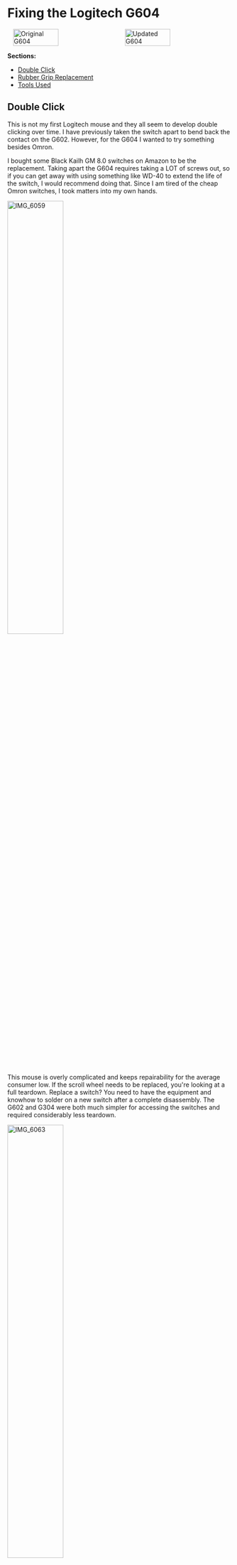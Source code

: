 # Fixing the Logitech G604

<div style="display: flex; justify-content: space-around;">
  <img src="https://github.com/user-attachments/assets/e9b8dd4c-87c3-4540-be29-b0398eb3613e" alt="Original G604" style="width: 45%; max-width: 300px; height: auto;">
  <img src="https://github.com/user-attachments/assets/a496eeb8-12d5-4df8-98f6-e3efa519f2d6" alt="Updated G604" style="width: 45%; max-width: 300px; height: auto;">
</div>

**Sections:**
- [Double Click](#double-click)
- [Rubber Grip Replacement](#rubber-grip-replacement)
- [Tools Used](#tools-used)

## Double Click
This is not my first Logitech mouse and they all seem to develop double clicking over time. I have previously taken the switch apart to bend back the contact on the G602. However, for the G604 I wanted to try something besides Omron. 

I bought some Black Kailh GM 8.0 switches on Amazon to be the replacement. Taking apart the G604 requires taking a LOT of screws out, so if you can get away with using something like WD-40 to extend the life of the switch, I would recommend doing that. Since I am tired of the cheap Omron switches, I took matters into my own hands.

<img src="https://github.com/user-attachments/assets/79e29f70-a09d-42c6-8500-6ac1e382dcb2" alt="IMG_6059" style="width: 50%; max-width: 300px; height: auto;">

This mouse is overly complicated and keeps repairability for the average consumer low. If the scroll wheel needs to be replaced, you're looking at a full teardown. Replace a switch? You need to have the equipment and knowhow to solder on a new switch after a complete disassembly. The G602 and G304 were both much simpler for accessing the switches and required considerably less teardown. 

<img src="https://github.com/user-attachments/assets/4fa8ffa0-fe49-4976-9dcb-b80916be922c" alt="IMG_6063" style="width: 50%; max-width: 300px; height: auto;">

After taking every part of the mouse apart, I finally had a board that I needed. 

<img src="https://github.com/user-attachments/assets/44a67727-6918-4a08-98ee-49f560fdd55a" alt="edit_IMG_6088" style="width: 50%; max-width: 300px; height: auto;">

I soldered on the new switches and began reassembling the mouse.

<img src="https://github.com/user-attachments/assets/3c1a592d-108e-4030-aa5d-5e86be984f9a" alt="IMG_6102" style="width: 50%; max-width: 300px; height: auto;">

Tested the new switches and they sound/feel much better than the original Omrons.

## Rubber Grip Replacement
One of my biggest gripes with the G604 is the cheap rubber grip for the mouse. There are countless cases on the internet about the rubber falling apart on the G604 after usage. I have been using this mouse daily for a few years now and have had to use superglue to keep the rubber together. While this kind of works, it is really ugly, feels rough, and the integrity of the rubber continues to degrade. There is only so much that the superglue can do to keep this thing from falling apart. It got so bad that the entirety of the rubber started slipping off. I put nearly an entire small tube of superglue into reattaching it. I saw a Reddit comment around a year ago where someone was thinking about bringing their G604 to a leather shop to get the rubber replaced. I have also seen many STLs for 3D printing a shell replacement for the G604. I personally don't like how the replacement shells look, so I decided to give leather a shot! Fair warning: I have never worked with leather before! :)

While taking apart the mouse, I tried my best to keep the rubber intact so that I could use it as a template. While I got some large pieces off easily, they fell apart incredibly easily. Just holding them without the support of the mouse made them literally crumble into pieces. I suspect that the "rubber" used by Logitech is porous and allows for hand oils to penetrate through it. I found the plastic underneath slightly oily (gross.. I know) which supported my theory.

<img src="https://github.com/user-attachments/assets/01978c28-21ea-434b-8a69-e3e1ffc9cfd9" alt="IMG_6056" style="width: 50%; max-width: 300px; height: auto;">

When I took the rubber off, it looked ROUGH. The superglue mixed with the disintegrating rubber turned into a gross and ugly mess.

<img src="https://github.com/user-attachments/assets/a799baa4-5588-4def-aa4a-8daf38d1aa10" alt="Sanded mouse" style="width: 50%; max-width: 300px; height: auto;">

After sanding it down, it started to look a LITTLE better. I continued to sand it after this picture to remove any remnants of the superglue.

<div style="display: flex; justify-content: space-around;">
  <img src="https://github.com/user-attachments/assets/54663139-814c-4e00-bb20-ffc2b7d6d802" alt="Paper template" style="width: 45%; max-width: 300px; height: auto;">
  <img src="https://github.com/user-attachments/assets/2436fe9a-f149-4f70-a9ff-88dac2a0bcfd" alt="Leather cutout" style="width: 45%; max-width: 300px; height: auto;">
</div>

I used paper to create a template for the leather and cut it out. **NOTE:** For anyone trying to do something similar to this, you should make the leather cutout bigger than your paper template. I didn't think it would be simple, but the leather is VERY easy to trim it down after finishing. You can't add material at the end but you can cut it away. 

<img src="https://github.com/user-attachments/assets/9e3fc0e7-deb3-47ee-9b82-ba0eb7db223e" alt="IMG_6118" style="width: 50%; max-width: 300px; height: auto;">

I used Weldwood contact cement to attach the leather to the prepped shell. **NOTE:** You have one shot at attaching the contact cement pieces together. My alignment wasn't perfect which is why I recommend making the leather piece bigger than you think it should be.

<img src="https://github.com/user-attachments/assets/065f55d3-b713-49fe-ac14-f29e62908cc8" alt="edit_IMG_6124" style="width: 50%; max-width: 300px; height: auto;">

After I attached it, I cut out the side button hole. I did not do this before attaching since it helped me align the leather more easily.

The end result was most definitely NOT perfect, but I think for a first attempt it came out pretty good. The leather feels great to hold, and I hope that over time it develops a good patina. I still have a couple attempts worth of leather, so if I ever feel bored I could apply the lessons I learned and redo the mouse once again. Here are the results:

<img src="https://github.com/user-attachments/assets/0afdb9d4-0563-412e-9f2a-a8c86b347052" alt="IMG_6129" style="width: 50%; max-width: 300px; height: auto;">
<img src="https://github.com/user-attachments/assets/d135cdda-48b6-482a-894d-bf692d947cb7" alt="IMG_6131" style="width: 50%; max-width: 300px; height: auto;">

After letting it ventilate (contact cement fumes) for a few days and using it for about a week, it has already started to smooth out and developed a slight patina.

<img src="https://github.com/user-attachments/assets/b4796894-770b-4018-8068-ae3a59fc7b0b" alt="IMG_6212" style="width: 50%; max-width: 300px; height: auto;">
<img src="https://github.com/user-attachments/assets/6c6ac3fe-55a3-4b78-b6b6-ab931cdbf5ed" alt="IMG_6213" style="width: 50%; max-width: 300px; height: auto;">
<img src="https://github.com/user-attachments/assets/a5d1cfad-b976-4afe-8b9e-c39fbbd91fa2" alt="IMG_6214" style="width: 50%; max-width: 300px; height: auto;">

Overall, I am very happy with the results and in person the mouse feels really good to use and looks pretty slick. The closeup images definitely highlight my lack of experience with leatherworking but from afar it's almost pretty. I hope to be able to continue repairing my favorite tech and keeping mostly functioning tech out of the landfill. 

## Tools Used:
- [YIMAGUJRX Black Kailh GM 8.0](https://a.co/d/0hRRxUD)
- [Tooling Leather Square 1.8-2.0MM Thick](https://a.co/d/4tia4g2)
- [DAP® Weldwood® Original Contact Cement](https://www.michaels.com/product/dap-weldwood-original-contact-cement-10658496?cm_mmc=PLASearch-_-google-_-MICH_Shopping_US_N_AllProducts_N_Standard_LocalOnly_N-_-&Kenshoo_ida=&kpid=go_cmp-10192716612_adg-110379395428_ad-438740538141_pla-1352501494500_dev-c_ext-_prd-10658496&gad_source=1&gclid=Cj0KCQiA_qG5BhDTARIsAA0UHSLRMQf1HqubLTCxNic4ms3lCXfLv6JPpE7aEXRxVYtztsdpblYj7pwaAmtDEALw_wcB)
- [GORDON Utility Knife](https://www.harborfreight.com/hand-tools/knives-axes/utility-knives-blades/utility-knife-3359.html)
- [180 Grit Sandpaper](https://www.harborfreight.com/9-in-x-11-in-180-grit-dry-sanding-sheets-with-ceramic-alumina-grain-5-pack-58433.html)
- Soldering iron
- X-Acto Blade
- Scissors
- Precision Screwdriver
